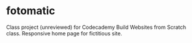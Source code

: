 # fotomatic

Class project (unreviewed) for Codecademy Build Websites from Scratch class.  Responsive home page for fictitious site.
